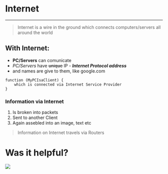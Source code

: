 # Internet
---

> Internet is a wire in the ground which connects computers/servers all around the world

## With Internet:
* **PC/Servers** can comunicate
* *PC/Servers* have ~~unique~~ IP - ***Internet Protocol address***
* and names are give to them, like google.com

```
function (MyPCIsaClient) {
    which is connected via Internet Service Provider
}
```
### Information via Internet
1. Is broken into packets
2. Sent to another Client
3. Again assebled into an image, text etc

>Information on Internet travels via Routers 

# Was it helpful?

![](https://media.giphy.com/media/KpACNEh8jXK2Q/giphy.gif)